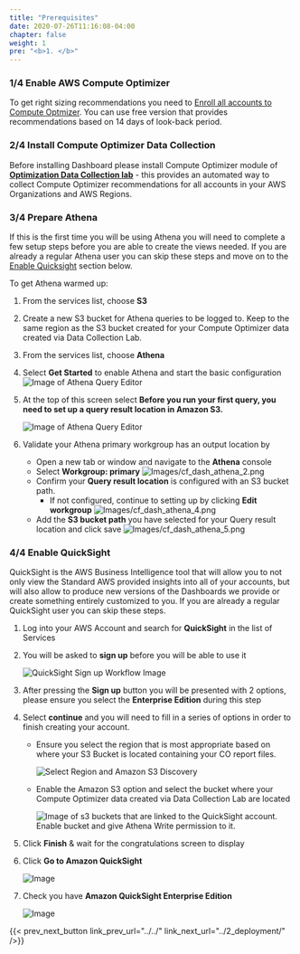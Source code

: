 ```yaml
---
title: "Prerequisites"
date: 2020-07-26T11:16:08-04:00
chapter: false
weight: 1
pre: "<b>1. </b>"
---
```


### 1/4 Enable AWS Compute Optimizer

To get right sizing recommendations you need to [Enroll all accounts to Compute Optmizer](https://docs.aws.amazon.com/compute-optimizer/latest/ug/getting-started.html#account-opt-in). You can use free version that provides recommendations based on 14 days of look-back period.


### 2/4 Install Compute Optimizer Data Collection

Before installing Dashboard please install Compute Optimizer module of **[Optimization Data Collection lab](https://wellarchitectedlabs.com/cost/300_labs/300_optimization_data_collection/)** - this provides an automated way to collect Compute Optimizer recommendations for all accounts in your AWS Organizations and AWS Regions.

### 3/4 Prepare Athena
If this is the first time you will be using Athena you will need to complete a few setup steps before you are able to create the views needed. If you are already a regular Athena user you can skip these steps and move on to the [Enable Quicksight](#enable-quicksight) section below.

To get Athena warmed up:

1. From the services list, choose **S3**

1. Create a new S3 bucket for Athena queries to be logged to. Keep to the same region as the S3 bucket created for your Compute Optimizer data created via Data Collection Lab.

1. From the services list, choose **Athena**

1. Select **Get Started** to enable Athena and start the basic configuration
    ![Image of Athena Query Editor](/Cost/200_Cloud_Intelligence/Images/Athena-GetStarted.png?classes=lab_picture_small)

1. At the top of this screen select **Before you run your first query, you need to set up a query result location in Amazon S3.**

    ![Image of Athena Query Editor](/Cost/200_Cloud_Intelligence/Images/Athena-S3.png?classes=lab_picture_small)

1. Validate your Athena primary workgroup has an output location by  
    - Open a new tab or window and navigate to the **Athena** console
    - Select **Workgroup: primary**
![Images/cf_dash_athena_2.png](/Cost/200_Cloud_Intelligence/Images/cf_dash_athena_2.png?classes=lab_picture_small)
    - Confirm your **Query result location** is configured with an S3 bucket path. 
        - If not configured, continue to setting up by clicking **Edit workgroup**
![Images/cf_dash_athena_4.png](/Cost/200_Cloud_Intelligence/Images/cf_dash_athena_4.png?classes=lab_picture_small)
    - Add the **S3 bucket path** you have selected for your Query result location and click save
![Images/cf_dash_athena_5.png](/Cost/200_Cloud_Intelligence/Images/cf_dash_athena_5.png?classes=lab_picture_small)


### 4/4 Enable QuickSight 
QuickSight is the AWS Business Intelligence tool that will allow you to not only view the Standard AWS provided insights into all of your accounts, but will also allow to produce new versions of the Dashboards we provide or create something entirely customized to you. If you are already a regular QuickSight user you can skip these steps.


1. Log into your AWS Account and search for **QuickSight** in the list of Services

1. You will be asked to **sign up** before you will be able to use it

    ![QuickSight Sign up Workflow Image](/Cost/200_Cloud_Intelligence/Images/QS-signup.png?classes=lab_picture_small)

1. After pressing the **Sign up** button you will be presented with 2 options, please ensure you select the **Enterprise Edition** during this step

1. Select **continue** and you will need to fill in a series of options in order to finish creating your account. 

    + Ensure you select the region that is most appropriate based on where your S3 Bucket is located containing your CO report files.

        ![Select Region and Amazon S3 Discovery](/Cost/200_Cloud_Intelligence/Images/QS-s3.png?classes=lab_picture_small)
    
    + Enable the Amazon S3 option and select the bucket where your Compute Optimizer data created via Data Collection Lab are located

        ![Image of s3 buckets that are linked to the QuickSight account. Enable bucket and give Athena Write permission to it.](/Cost/200_Cloud_Intelligence/Images/QS-s3-bucket-cod.png?classes=lab_picture_small)

1. Click **Finish** & wait for the congratulations screen to display

1. Click **Go to Amazon QuickSight**

    ![Image](/Cost/200_Cloud_Intelligence/Images/QS-Congrats.png?classes=lab_picture_small)

1. Check you have **Amazon QuickSight Enterprise Edition**

    ![Image](/Cost/200_Cloud_Intelligence/Images/QS-enterprise.png?classes=lab_picture_small)


{{< prev_next_button link_prev_url="../../" link_next_url="../2_deployment/" />}}
